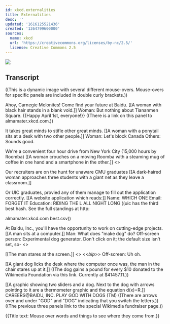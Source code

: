 ```yaml
---
id: xkcd.externalities
title: Externalities
desc: ''
updated: '1616125521436'
created: '1364799600000'
sources:
  name: xkcd
  url: 'https://creativecommons.org/licenses/by-nc/2.5/'
  license: Creative Commons 2.5
---
```

![](https://imgs.xkcd.com/comics/externalities.png)

## Transcript
((This is a dynamic image with several different mouse-overs. Mouse-overs for specific panels are included in double curly brackets.))

Ahoy, Carnegie Melonites! Come find your future at Baidu.
[[A woman with black hair stands in a blank void.]]
Woman: But nothing about Tiananmen Square.
{{Happy April 1st, everyone!}}
((There is a link on this panel to almamater.xkcd.com.))

It takes great minds to stifle other great minds.
[[A woman with a ponytail sits at a desk with two other people.]]
Woman: Let's block Canada
Others: Sounds good.

We're a convenient four hour drive from New York City (15,000 hours by Roomba)
[[A woman crouches on a moving Roomba with a steaming mug of coffee in one hand and a smartphone in the other.]]
<<whirrrrrrr>>

Our recruiters are on the hunt for unaware CMU graduates
[[A dark-haired woman approaches three students with a giant net as they leave a classroom.]]

Or UIC graduates, provied any of them manage to fill out the application correctly.
[[A website application which reads:]]
Name: WHICH ONE
Email: FORGET IT
Education: RIDING THE L ALL NIGHT LONG
((uic has the third best hash. See the full standings at http:

almamater.xkcd.com
best.csv))

At Baidu, Inc., you'll have the opportunity to work on cutting-edge projects.
[[A man sits at a computer.]]
Man: What does "make dog" do?
Off-screen person: Experimental dog generator. Don't click on it; the default size isn't set, so-
<<click>>

[[The man stares at the screen.]]
<<KZZZT>> <<*bip*>>
Off-screen: Uh oh.

[[A giant dog licks the desk where the computer once was, the man in the chair stares up at it.]]
((The dog gains a pound for every $10 donated to the Wikimedia Foundation via this link. Currently at $41457.11.))

[[A graphic showing two sliders and a dog. Next to the dog with arrows pointing to it are a thermometer graphic and the equation d(x)=R.]]
CAREERS@BAIDU, INC.
PLAY GOD WITH DOGS (TM) 
((There are arrows over and under "GOD" and "DOG" indicating that you switch the letters.))
((The previous three panels link to the special Wikimedia fundraiser page.))

{{Title text: Mouse over words and things to see where they come from.}}

